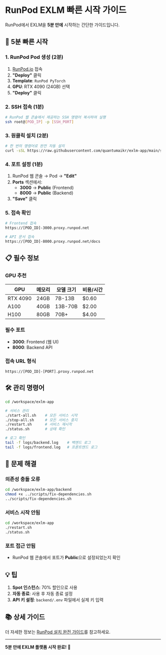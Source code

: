 # RunPod EXLM 빠른 시작 가이드

RunPod에서 EXLM을 **5분 만에** 시작하는 간단한 가이드입니다.

## 🚀 5분 빠른 시작

### 1. RunPod Pod 생성 (2분)

1. [RunPod.io](https://runpod.io) 접속
2. **"Deploy"** 클릭
3. **Template**: `RunPod PyTorch`
4. **GPU**: RTX 4090 (24GB) 선택
5. **"Deploy"** 클릭

### 2. SSH 접속 (1분)

```bash
# RunPod 웹 콘솔에서 제공하는 SSH 명령어 복사하여 실행
ssh root@[POD_IP] -p [SSH_PORT]
```

### 3. 원클릭 설치 (2분)

```bash
# 한 번의 명령어로 완전 자동 설치
curl -sSL https://raw.githubusercontent.com/quantumaikr/exlm-app/main/scripts/runpod-full-setup.sh | bash
```

### 4. 포트 설정 (1분)

1. RunPod 웹 콘솔 → Pod → **"Edit"**
2. **Ports** 섹션에서:
   - **3000** → **Public** (Frontend)
   - **8000** → **Public** (Backend)
3. **"Save"** 클릭

### 5. 접속 확인

```bash
# Frontend 접속
https://[POD_ID]-3000.proxy.runpod.net

# API 문서 접속
https://[POD_ID]-8000.proxy.runpod.net/docs
```

## 📋 필수 정보

### GPU 추천

| GPU      | 메모리 | 모델 크기 | 비용/시간 |
| -------- | ------ | --------- | --------- |
| RTX 4090 | 24GB   | 7B-13B    | $0.60     |
| A100     | 40GB   | 13B-70B   | $2.00     |
| H100     | 80GB   | 70B+      | $4.00     |

### 필수 포트

- **3000**: Frontend (웹 UI)
- **8000**: Backend API

### 접속 URL 형식

```
https://[POD_ID]-[PORT].proxy.runpod.net
```

## 🛠️ 관리 명령어

```bash
cd /workspace/exlm-app

# 서비스 관리
./start-all.sh    # 모든 서비스 시작
./stop-all.sh     # 모든 서비스 중지
./restart.sh      # 서비스 재시작
./status.sh       # 상태 확인

# 로그 확인
tail -f logs/backend.log    # 백엔드 로그
tail -f logs/frontend.log   # 프론트엔드 로그
```

## 🔧 문제 해결

### 의존성 충돌 오류

```bash
cd /workspace/exlm-app/backend
chmod +x ../scripts/fix-dependencies.sh
../scripts/fix-dependencies.sh
```

### 서비스 시작 안됨

```bash
cd /workspace/exlm-app
./restart.sh
./status.sh
```

### 포트 접근 안됨

- RunPod 웹 콘솔에서 포트가 **Public**으로 설정되었는지 확인

## 💡 팁

1. **Spot 인스턴스**: 70% 할인으로 사용
2. **자동 종료**: 사용 후 자동 종료 설정
3. **API 키 설정**: `backend/.env` 파일에서 실제 키 입력

## 📚 상세 가이드

더 자세한 정보는 [RunPod 설치 완전 가이드](RUNPOD_INSTALLATION_GUIDE.md)를 참고하세요.

---

**5분 만에 EXLM 플랫폼 시작 완료!** 🚀

